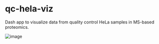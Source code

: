 # qc-hela-viz
 Dash app to visualize data from quality control HeLa samples in MS-based proteomics.

![image](https://user-images.githubusercontent.com/71029831/121012880-76fa3e80-c798-11eb-9f16-c1d73f6f2afc.png)
